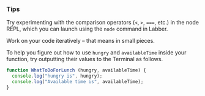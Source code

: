 ### Tips

Try experimenting with the comparison operators (`<`, `>`, `===`, etc.) in the node REPL, which you can launch using the `node` command in Labber.

Work on your code iteratively – that means in small pieces. 

To help you figure out how to use `hungry` and `availableTime` inside your function, try outputting their values to the Terminal as follows.
``` javascript
function WhatToDoForLunch (hungry, availableTime) {
  console.log("hungry is", hungry);
  console.log("Available time is", availableTime);
}
```
